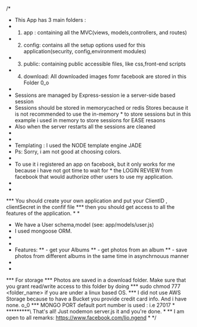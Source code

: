 /*
 * This App has 3 main folders :
 * 1) app : containing all the MVC(views, models,controllers, and routes)
 * 2) config: contains all the setup options used for this application(security, config,environment modules)
 * 3) public: containing public accessible files, like css,front-end scripts
 * 4) download: All downloaded images fomr facebook are stored in this Folder 0_o
 * 
* Sessions are managed by Express-session ie a server-side based session
* Sessions should be stored in memorycached or redis Stores because it is not recommended to use the in-memory * to store sessions but in this example i used in memory to store sessions for EASE resaons
* Also when the server restarts all the sessions are cleaned
*
*
* Templating : I used the NODE template engine JADE
*  Ps: Sorry, i am not good at choosing colors. 
*
* To use it i registered an app on facebook, but it only works for me because  i have not got time to wait for * the LOGIN REVIEW from facebook that would authorize other users to use my application.
*
*
*** You should create your own application and put your ClientID , clientSecret in the confif file
*** then you should get access to all the features of the application.
*
*
* We have a User schema,model (see: app/models/user.js) 
* I used mongoose ORM.
*
*
* Features:
**   - get your Albums 
**   - get photos from an album
**   - save photos from different albums in the same time in asynchrnouus manner
*
*
*** For storage 
*** Photos are saved in a download folder. Make sure that you grant read/write access to this folder by doing
*** sudo chmod 777 <folder_name> if you are under a linux based OS.
*** I did not use AWS Storage because to have a Bucket you provide credit card info. And i have none. o_0
*** MONGO PORT default port number is used : i.e   27017
*
*********\ That's all! Just nodemon server.js it and you're done.
*
** I am open to all remarks: https://www.facebook.com/lio.ngend
*
*/

